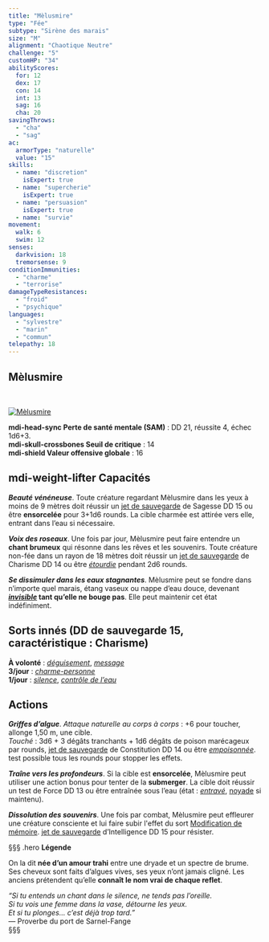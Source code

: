 ```yaml
---
title: "Mèlusmire"
type: "Fée"
subtype: "Sirène des marais"
size: "M"
alignment: "Chaotique Neutre"
challenge: "5"
customHP: "34"
abilityScores:
  for: 12
  dex: 17
  con: 14
  int: 13
  sag: 16
  cha: 20
savingThrows:
  - "cha"
  - "sag"
ac:
  armorType: "naturelle"
  value: "15"
skills:
  - name: "discretion"
    isExpert: true
  - name: "supercherie"
    isExpert: true
  - name: "persuasion"
    isExpert: true
  - name: "survie"
movement:
  walk: 6
  swim: 12
senses:
  darkvision: 18
  tremorsense: 9
conditionImmunities:
  - "charme"
  - "terrorise"
damageTypeResistances:
  - "froid"
  - "psychique"
languages:
  - "sylvestre"
  - "marin"
  - "commun"
telepathy: 18
---
```


## Mèlusmire
&nbsp;

[![Mèlusmire](https://www.douaratil.fr/illustrations/fee/melusmire300.jpeg)](https://www.douaratil.fr/illustrations/fee/melusmire.jpeg)

**<v-icon>mdi-head-sync</v-icon> Perte de santé mentale (SAM)** : DD 21, réussite 4, échec 1d6+3.  
**<v-icon>mdi-skull-crossbones</v-icon> Seuil de critique** : 14  
**<v-icon>mdi-shield</v-icon> Valeur offensive globale** : 16


## <v-icon>mdi-weight-lifter</v-icon> Capacités

_**Beauté vénéneuse**_. Toute créature regardant Mèlusmire dans les yeux à moins de 9 mètres doit réussir un [jet de sauvegarde](/utiliser-les-caracteristiques/#jets-de-sauvegarde) de Sagesse DD 15 ou être **ensorcelée** pour 3+1d6 rounds. La cible charmée est attirée vers elle, entrant dans l’eau si nécessaire.   

_**Voix des roseaux**_. Une fois par jour, Mèlusmire peut faire entendre un **chant brumeux** qui résonne dans les rêves et les souvenirs. Toute créature non-fée dans un rayon de 18 mètres doit réussir un [jet de sauvegarde](/utiliser-les-caracteristiques/#jets-de-sauvegarde) de Charisme DD 14 ou être [_étourdie_](/gerer-la-sante-du-personnage/#etourdi) pendant 2d6 rounds.   

_**Se dissimuler dans les eaux stagnantes**_. Mèlusmire peut se fondre dans n’importe quel marais, étang vaseux ou nappe d’eau douce, devenant **[_invisible_](/gerer-la-sante-du-personnage/#invisible) tant qu’elle ne bouge pas**. Elle peut maintenir cet état indéfiniment.   

## Sorts innés (DD de sauvegarde 15, caractéristique : Charisme)   

**À volonté** : [_déguisement_](/grimoire/deguisement/), [_message_](/grimoire/message/)       
**3/jour** : [_charme-personne_](/grimoire/charme-personne/)      
**1/jour** : [_silence_](/grimoire/silence/), [_contrôle de l’eau_](/grimoire/controle-de-leau/)     

## Actions   

_**Griffes d’algue**_. _Attaque naturelle au corps à corps_ : +6 pour toucher, allonge 1,50 m, une cible.     
_Touché_ : 3d6 + 3 dégâts tranchants + 1d6 dégâts de poison marécageux par rounds, [jet de sauvegarde](/utiliser-les-caracteristiques/#jets-de-sauvegarde) de Constitution DD 14 ou être [_empoisonnée_](/gerer-la-sante-du-personnage/#empoisonne). test possible tous les rounds pour stopper les effets.        

_**Traîne vers les profondeurs**_. Si la cible est **ensorcelée**, Mèlusmire peut utiliser une action bonus pour tenter de la **submerger**. La cible doit réussir un test de Force DD 13 ou être entraînée sous l’eau (état : [_entravé_](/gerer-la-sante-du-personnage/#entrave), [noyade](/partir-a-l-aventire/#asphyxie) si maintenu).    

_**Dissolution des souvenirs**_. Une fois par combat, Mèlusmire peut effleurer une créature consciente et lui faire subir l'effet du sort [Modification de mémoire](/grimoire/modification-de-memoire). [jet de sauvegarde](/utiliser-les-caracteristiques/#jets-de-sauvegarde) d’Intelligence DD 15 pour résister.    


§§§ .hero
**Légende**

On la dit **née d’un amour trahi** entre une dryade et un spectre de brume. Ses cheveux sont faits d’algues vives, ses yeux n’ont jamais cligné. Les anciens prétendent qu’elle **connaît le nom vrai de chaque reflet**.   

*“Si tu entends un chant dans le silence, ne tends pas l’oreille.    
Si tu vois une femme dans la vase, détourne les yeux.    
Et si tu plonges… c’est déjà trop tard.”*    
— Proverbe du port de Sarnel-Fange  
§§§
